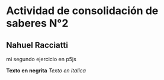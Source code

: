 # Actividad de consolidación de saberes N°2

## Nahuel Racciatti

mi segundo ejercicio en p5js

**Texto en negrita**
_Texto en italica_
